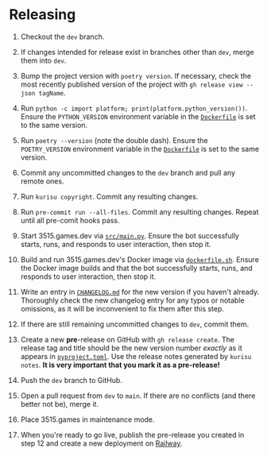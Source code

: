 # Releasing

1. Checkout the `dev` branch.

2. If changes intended for release exist in branches other than `dev`, merge them into `dev`.

3. Bump the project version with `poetry version`. If necessary, check the most recently published version of the
   project with `gh release view --json tagName`.

4. Run `python -c import platform; print(platform.python_version())`. Ensure the `PYTHON_VERSION` environment variable
   in the [`Dockerfile`](Dockerfile) is set to the same version.

5. Run `poetry --version` (note the double dash). Ensure the `POETRY_VERSION` environment variable in
   the [`Dockerfile`](Dockerfile) is set to the same version.

6. Commit any uncommitted changes to the `dev` branch and pull any remote ones.

7. Run `kurisu copyright`. Commit any resulting changes.

8. Run `pre-commit run --all-files`. Commit any resulting changes. Repeat until all pre-comit hooks pass.

9. Start 3515.games.dev via [`src/main.py`](src/main.py). Ensure the bot successfully starts, runs, and responds to user
   interaction, then stop it.

10. Build and run 3515.games.dev's Docker image via [`dockerfile.sh`](dockerfile.sh). Ensure the Docker image
    builds
    and that the bot successfully starts, runs, and responds to user interaction, then stop it.

11. Write an entry in [`CHANGELOG.md`](CHANGELOG.md) for the new version if you haven't already. Thoroughly check the
    new changelog entry for any typos or notable omissions, as it will be inconvenient to fix them after this step.

12. If there are still remaining uncommitted changes to `dev`, commit them.

13. Create a new **pre**-release on GitHub with `gh release create`. The release tag and title should be the new
    version number _exactly_ as it appears in [`pyproject.toml`](pyproject.toml). Use the release notes generated by
    `kurisu notes`. **It is very important that you mark it as a pre-release!**

14. Push the `dev` branch to GitHub.

15. Open a pull request from `dev` to `main`. If there are no conflicts (and there better not be), merge it.

16. Place 3515.games in maintenance mode.

17. When you're ready to go live, publish the pre-release you created in step 12 and create a new deployment
    on [Railway](https://railway.app).
